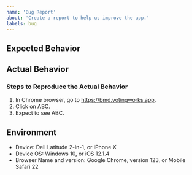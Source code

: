 ```yaml
---
name: 'Bug Report'
about: 'Create a report to help us improve the app.'
labels: bug
---
```


<!-- Provide a concise summary of the bug in the Title above. -->

## Expected Behavior

<!-- Describe the behavior which is expected. -->

## Actual Behavior

<!-- Describe the behavior which actually happens. -->

### Steps to Reproduce the Actual Behavior

<!-- Describe the steps to reproduce the actual behavior. -->

1. In Chrome browser, go to https://bmd.votingworks.app.
1. Click on ABC.
1. Expect to see ABC.

## Environment

<!-- Include as many relevant details about the environment in which the bug was experienced. -->

- Device: Dell Latitude 2-in-1, or iPhone X
- Device OS: Windows 10, or iOS 12.1.4
- Browser Name and version: Google Chrome, version 123, or Mobile Safari 22
